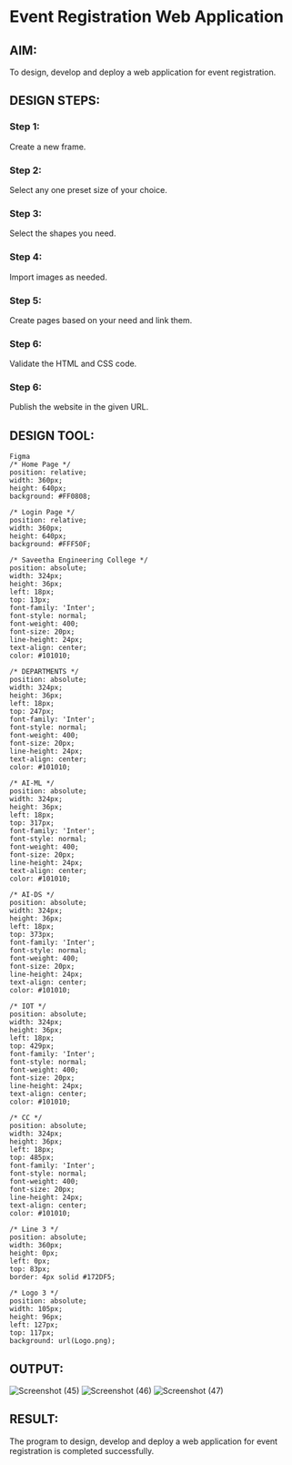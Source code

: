 # Event Registration Web Application

## AIM:
To design, develop and deploy a web application for event registration.

## DESIGN STEPS:

### Step 1:
Create a new frame.

### Step 2:
Select any one preset size of your choice.

### Step 3:
Select the shapes you need.

### Step 4:
Import images as needed.

### Step 5:
Create pages based on your need and link them.

### Step 6:

Validate the HTML and CSS code.

### Step 6:

Publish the website in the given URL.

## DESIGN TOOL:
```
Figma
/* Home Page */
position: relative;
width: 360px;
height: 640px;
background: #FF0808;

/* Login Page */
position: relative;
width: 360px;
height: 640px;
background: #FFF50F;

/* Saveetha Engineering College */
position: absolute;
width: 324px;
height: 36px;
left: 18px;
top: 13px;
font-family: 'Inter';
font-style: normal;
font-weight: 400;
font-size: 20px;
line-height: 24px;
text-align: center;
color: #101010;

/* DEPARTMENTS */
position: absolute;
width: 324px;
height: 36px;
left: 18px;
top: 247px;
font-family: 'Inter';
font-style: normal;
font-weight: 400;
font-size: 20px;
line-height: 24px;
text-align: center;
color: #101010;

/* AI-ML */
position: absolute;
width: 324px;
height: 36px;
left: 18px;
top: 317px;
font-family: 'Inter';
font-style: normal;
font-weight: 400;
font-size: 20px;
line-height: 24px;
text-align: center;
color: #101010;

/* AI-DS */
position: absolute;
width: 324px;
height: 36px;
left: 18px;
top: 373px;
font-family: 'Inter';
font-style: normal;
font-weight: 400;
font-size: 20px;
line-height: 24px;
text-align: center;
color: #101010;

/* IOT */
position: absolute;
width: 324px;
height: 36px;
left: 18px;
top: 429px;
font-family: 'Inter';
font-style: normal;
font-weight: 400;
font-size: 20px;
line-height: 24px;
text-align: center;
color: #101010;

/* CC */
position: absolute;
width: 324px;
height: 36px;
left: 18px;
top: 485px;
font-family: 'Inter';
font-style: normal;
font-weight: 400;
font-size: 20px;
line-height: 24px;
text-align: center;
color: #101010;

/* Line 3 */
position: absolute;
width: 360px;
height: 0px;
left: 0px;
top: 83px;
border: 4px solid #172DF5;

/* Logo 3 */
position: absolute;
width: 105px;
height: 96px;
left: 127px;
top: 117px;
background: url(Logo.png);
```
## OUTPUT:
![Screenshot (45)](https://user-images.githubusercontent.com/119518996/215165234-c628f331-56c9-4e16-a077-d006f2cba898.png)
![Screenshot (46)](https://user-images.githubusercontent.com/119518996/215165274-91e45460-3cf4-43da-bfc9-e8dbeaa9d263.png)
![Screenshot (47)](https://user-images.githubusercontent.com/119518996/215165313-d3bf39f2-ace1-4eb9-bc0a-bdc74a27bf5f.png)


## RESULT:
The program to design, develop and deploy a web application for event registration is completed successfully.
